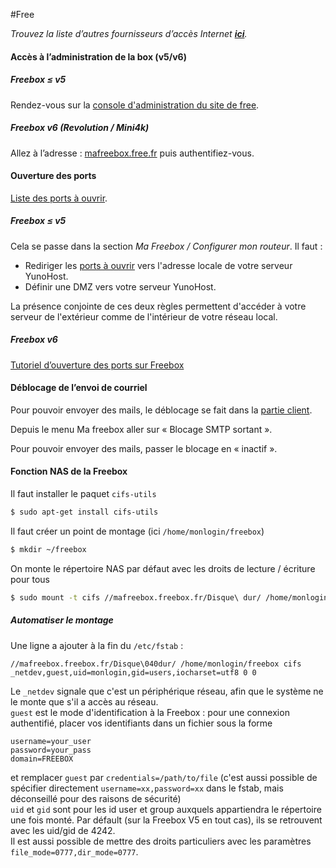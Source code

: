 #Free

*Trouvez la liste d’autres fournisseurs d’accès Internet **[ici](/isp_fr)**.*

#### Accès à l’administration de la box (v5/v6)

##### Freebox ≤ v5 

Rendez-vous sur la [console d'administration du site de free](https://subscribe.free.fr/login/).

##### Freebox v6 (Revolution / Mini4k)

Allez à l’adresse : [mafreebox.free.fr](http://mafreebox.free.fr/) puis authentifiez-vous.

#### Ouverture des ports

[Liste des ports à ouvrir](/isp_box_config_fr.md).

##### Freebox ≤ v5 

Cela se passe dans la section *Ma Freebox / Configurer mon routeur*. Il faut :

- Rediriger les [ports à ouvrir](/isp_box_config_fr) vers l'adresse locale de votre serveur YunoHost.
- Définir une DMZ vers votre serveur YunoHost.

La présence conjointe de ces deux règles permettent d'accéder à votre serveur de l'extérieur comme de l'intérieur de votre réseau local.

##### Freebox v6
[Tutoriel d’ouverture des ports sur Freebox](http://www.astuces-pratiques.fr/informatique/ouvrir-un-port-sur-la-freebox-revolution)


#### Déblocage de l’envoi de courriel

Pour pouvoir envoyer des mails, le déblocage se fait dans la [partie client](https://subscribe.free.fr/login/).

Depuis le menu Ma freebox aller sur « Blocage SMTP sortant ».

Pour pouvoir envoyer des mails, passer le blocage en « inactif ».

#### Fonction NAS de la Freebox

Il faut installer le paquet `cifs-utils`
```bash
$ sudo apt-get install cifs-utils
```

Il faut créer un point de montage (ici `/home/monlogin/freebox`)
```bash
$ mkdir ~/freebox
```

On monte le répertoire NAS par défaut avec les droits de lecture / écriture pour tous
```bash
$ sudo mount -t cifs //mafreebox.freebox.fr/Disque\ dur/ /home/monlogin/freebox -o guest,iocharset=utf8,file_mode=0777,dir_mode=0777
```

##### Automatiser le montage  

Une ligne a ajouter à la fin du `/etc/fstab` :
```
//mafreebox.freebox.fr/Disque\040dur/ /home/monlogin/freebox cifs _netdev,guest,uid=monlogin,gid=users,iocharset=utf8 0 0
```

Le `_netdev` signale que c'est un périphérique réseau, afin que le système ne le monte que s'il a accès au réseau.  
`guest` est le mode d'identification à la Freebox : pour une connexion authentifié, placer vos identifiants dans un fichier sous la forme
```
username=your_user
password=your_pass
domain=FREEBOX
```  
et remplacer `guest` par `credentials=/path/to/file` (c'est aussi possible de spécifier directement `username=xx,password=xx` dans le fstab, mais déconseillé pour des raisons de sécurité)  
`uid` et `gid` sont pour les id user et group auxquels appartiendra le répertoire une fois monté. Par défault (sur la Freebox V5 en tout cas), ils se retrouvent avec les uid/gid de 4242.  
Il est aussi possible de mettre des droits particuliers avec les paramètres `file_mode=0777,dir_mode=0777`.
